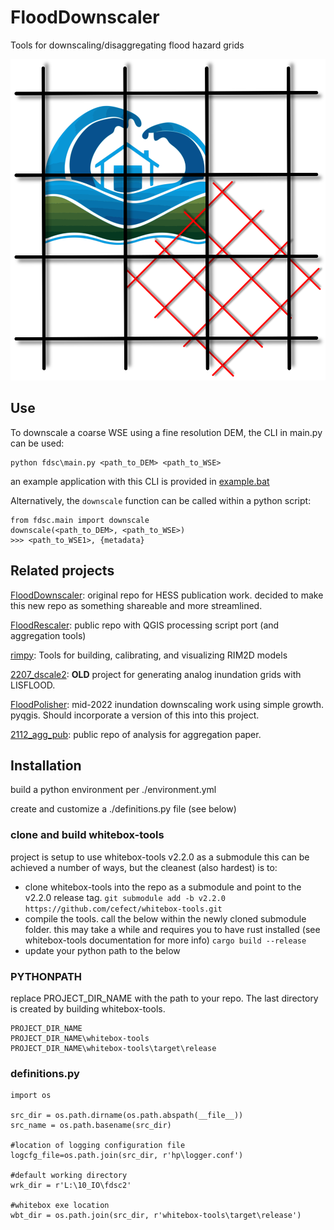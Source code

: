 # FloodDownscaler

Tools for downscaling/disaggregating flood hazard grids

![alt text](./icon/logo_flood_rescale_20230205_600dpi.png)

 

## Use
To downscale a coarse WSE using a fine resolution DEM, the CLI in main.py can be used:
```
python fdsc\main.py <path_to_DEM> <path_to_WSE>
```
an example application with this CLI is provided in [example.bat](./example.bat)

Alternatively, the `downscale` function can be called within a python script:
```
from fdsc.main import downscale
downscale(<path_to_DEM>, <path_to_WSE>)
>>> <path_to_WSE1>, {metadata}
```

## Related projects
[FloodDownscaler](https://github.com/cefect/FloodDownscaler): original repo for HESS publication work. decided to make this new repo as something shareable and more streamlined. 

[FloodRescaler](https://github.com/cefect/FloodRescaler): public repo with QGIS processing script port (and aggregation tools)

[rimpy](https://git.gfz-potsdam.de/bryant/rimpy): Tools for building, calibrating, and visualizing RIM2D models
 
[2207_dscale2](https://github.com/cefect/2207_dscale2): **OLD** project for generating analog inundation grids with LISFLOOD. 

[FloodPolisher](https://github.com/cefect/FloodPolisher): mid-2022 inundation downscaling work using simple growth. pyqgis. Should incorporate a version of this into this project. 

[2112_agg_pub](https://github.com/cefect/2112_agg_pub): public repo of analysis for aggregation paper. 


    



## Installation

build a python environment per ./environment.yml

create and customize a ./definitions.py file (see below)

### clone and build whitebox-tools
project is setup to use whitebox-tools v2.2.0 as a submodule
this can be achieved a number of ways, but the cleanest (also hardest) is to:
- clone whitebox-tools into the repo as a submodule and point to the v2.2.0 release tag.
`git submodule add -b v2.2.0 https://github.com/cefect/whitebox-tools.git`
- compile the tools. call the below within the newly cloned submodule folder. this may take a while and requires you to have rust installed (see whitebox-tools documentation for more info)
`cargo build --release`
- update your python path to the below




### PYTHONPATH
replace PROJECT_DIR_NAME with the path to your repo. The last directory is created by building whitebox-tools.
```
PROJECT_DIR_NAME
PROJECT_DIR_NAME\whitebox-tools
PROJECT_DIR_NAME\whitebox-tools\target\release 
```
 


### definitions.py

```
import os

src_dir = os.path.dirname(os.path.abspath(__file__))
src_name = os.path.basename(src_dir)

#location of logging configuration file
logcfg_file=os.path.join(src_dir, r'hp\logger.conf')

#default working directory
wrk_dir = r'L:\10_IO\fdsc2'

#whitebox exe location
wbt_dir = os.path.join(src_dir, r'whitebox-tools\target\release')
 
```